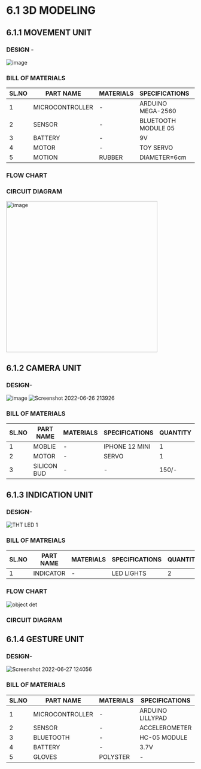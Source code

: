 # 6.1 3D MODELING
## 6.1.1 MOVEMENT UNIT
### DESIGN -
![image](https://user-images.githubusercontent.com/104966068/175821532-dc5bd98c-7415-441f-b2dd-a8e16b9c20be.png)

### BILL OF MATERIALS
|SL.NO|PART NAME|MATERIALS|SPECIFICATIONS|QUANTITY|COST|
|-----|---------|---------|--------------|--------|-|
|1|MICROCONTROLLER|-|ARDUINO MEGA-2560|1|2100/-|
|2|SENSOR|-|BLUETOOTH MODULE 05|1|100/-|
|3|BATTERY|-|9V|1|300/-|
|4|MOTOR|-|TOY SERVO|1|80/-|
|5|MOTION|RUBBER|DIAMETER=6cm|4|160/-|
### FLOW CHART

### CIRCUIT DIAGRAM
<img width="404" alt="image" src="https://user-images.githubusercontent.com/104990651/175825456-a5516142-f812-4411-88af-fc8f0862cdc6.png">

## 6.1.2 CAMERA UNIT
### DESIGN-
![image](https://user-images.githubusercontent.com/104966068/175823722-43ad9363-5cfe-4e3c-aaeb-8fe8c9609e98.png)
![Screenshot 2022-06-26 213926](https://user-images.githubusercontent.com/104966068/175823857-5661e195-4cc3-4e0d-bc3a-e8572cb5f3dd.png)

### BILL OF MATERIALS
|SL.NO|PART NAME|MATERIALS|SPECIFICATIONS|QUANTITY|COST|
|-----|---------|---------|--------------|--------|-|
|1|MOBLIE|-|IPHONE 12 MINI|1|0/-|
|2|MOTOR|-|SERVO|1|80/-|
|3|SILICON BUD|-|-|150/-|

## 6.1.3 INDICATION UNIT
### DESIGN-
![THT LED 1](https://user-images.githubusercontent.com/104966068/175886392-1a70f0dd-a45a-4b56-a33d-c05ff32c2d56.JPG)

### BILL OF MATREIALS
|SL.NO|PART NAME|MATERIALS|SPECIFICATIONS|QUANTITY|COST|
|-----|---------|---------|--------------|--------|-|
|1|INDICATOR|-|LED LIGHTS|2|10/-|

### FLOW CHART
![object det](https://user-images.githubusercontent.com/104966243/175902814-babe83fb-a61a-405d-bfd7-4e8d09b0e71b.png)

### CIRCUIT DIAGRAM



## 6.1.4 GESTURE UNIT
### DESIGN-
![Screenshot 2022-06-27 124056](https://user-images.githubusercontent.com/105147415/175880624-252f07f4-0241-4681-ba17-8212fae06fc0.png)

### BILL OF MATERIALS
|SL.NO|PART NAME|MATERIALS|SPECIFICATIONS|QUANTITY|COST|
|-----|---------|---------|--------------|--------|----|
|1|MICROCONTROLLER|-|ARDUINO LILLYPAD|1|600/-|
|2|SENSOR|-|ACCELEROMETER|1|500/-|
|3|BLUETOOTH|-|HC-05 MODULE|2|300/-|
|4|BATTERY|-|3.7V|1|300/-|
|5|GLOVES|POLYSTER|-|1|100/-|


